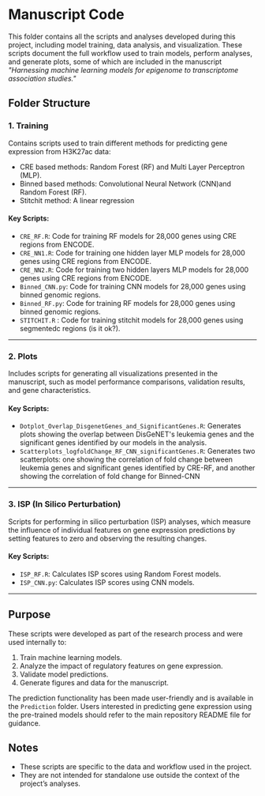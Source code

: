 # Manuscript Code  

This folder contains all the scripts and analyses developed during this project, including model training, data analysis, and visualization. These scripts document the full workflow used to train models, perform analyses, and generate plots, some of which are included in the manuscript *"Harnessing machine learning models for epigenome to transcriptome association studies."*  


## Folder Structure  

### 1. Training  
Contains scripts used to train different methods for predicting gene expression from H3K27ac data:

- CRE based methods: Random Forest (RF) and Multi Layer Perceptron (MLP).
- Binned based methods: Convolutional Neural Network (CNN)and Random Forest (RF).
- Stitchit method: A linear regression 

#### Key Scripts:  
- `CRE_RF.R`: Code for training RF models for 28,000 genes using CRE regions from ENCODE.  
- `CRE_NN1.R`: Code for training one hidden layer MLP models for 28,000 genes using CRE regions from ENCODE.
- `CRE_NN2.R`: Code for training two hidden layers MLP models for 28,000 genes  using CRE regions from ENCODE.
- `Binned_CNN.py`: Code for training CNN models for 28,000 genes using binned genomic regions.  
- `Binned_RF.py`: Code for training RF models for 28,000 genes using binned genomic regions.
- `STITCHIT.R` : Code for training stitchit models for 28,000 genes using segmentedc regions (is it ok?).

---

### 2. Plots  
Includes scripts for generating all visualizations presented in the manuscript, such as model performance comparisons, validation results, and gene characteristics.  

#### Key Scripts:  
- `Dotplot_Overlap_DisgenetGenes_and_SignificantGenes.R`: Generates plots showing the overlap between DisGeNET's leukemia genes and the significant genes identified by our models in the analysis.
- `Scatterplots_logfoldChange_RF_CNN_significantGenes.R`: Generates two scatterplots: one showing the correlation of fold change between leukemia genes and significant genes identified by CRE-RF, and another showing the correlation of fold change for Binned-CNN

---

### 3. ISP (In Silico Perturbation)  
Scripts for performing in silico perturbation (ISP) analyses, which measure the influence of individual features on gene expression predictions by setting features to zero and observing the resulting changes.  

#### Key Scripts:  
- `ISP_RF.R`: Calculates ISP scores using Random Forest models.  
- `ISP_CNN.py`: Calculates ISP scores using CNN models.  
 

---

## Purpose  
These scripts were developed as part of the research process and were used internally to:  
1. Train machine learning models.  
2. Analyze the impact of regulatory features on gene expression.  
3. Validate model predictions.  
4. Generate figures and data for the manuscript.  

The prediction functionality has been made user-friendly and is available in the `Prediction` folder. Users interested in predicting gene expression using the pre-trained models should refer to the main repository README file for guidance.  

## Notes  
- These scripts are specific to the data and workflow used in the project.  
- They are not intended for standalone use outside the context of the project’s analyses.  

